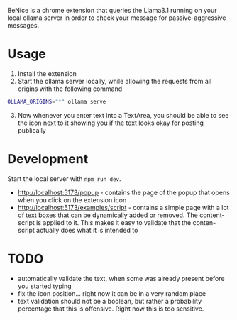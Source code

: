 BeNice is a chrome extension that queries the Llama3.1 running on your local ollama server
in order to check your message for passive-aggressive messages.

# Usage

1. Install the extension
2. Start the ollama server locally, while allowing the requests from all origins with the following command

```sh
OLLAMA_ORIGINS="*" ollama serve
```

3. Now whenever you enter text into a TextArea, you should be able to see the icon next to it showing you
   if the text looks okay for posting publically

# Development

Start the local server with `npm run dev`.

- [http://localhost:5173/popup](http://localhost:5173/popup) - contains the page of the popup that opens when you click on the extension icon
- [http://localhost:5173/examples/script](http://localhost:5173/examples/script) - contains a simple page with a lot of text boxes that
  can be dynamically added or removed. The content-script is applied to it. This makes it easy to validate that the conten-script actually does
  what it is intended to

# TODO

- automatically validate the text, when some was already present before you started typing
- fix the icon position... right now it can be in a very random place
- text validation should not be a boolean, but rather a probability percentage that this is offensive. Right now this is too sensitive.

